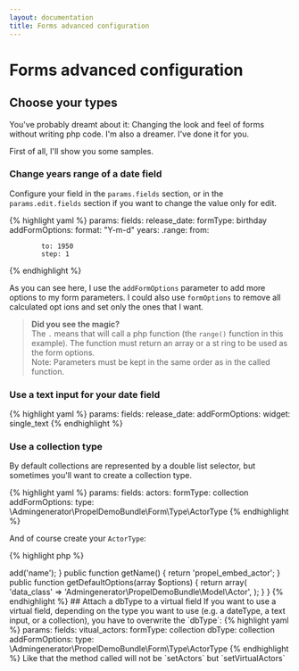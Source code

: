 ```yaml
---
layout: documentation
title: Forms advanced configuration
---
```


# Forms advanced configuration

## Choose your types

You've probably dreamt about it: Changing the look and feel of forms without writing php code. I'm also a dreamer. I've done it for you.

First of all, I'll show you some samples.

### Change years range of a date field

Configure your field in the `params.fields` section, or in the `params.edit.fields` section if you want to change the value only for edit.

{% highlight yaml %}
params:
  fields:
    release_date:
      formType: birthday
      addFormOptions:
        format: "Y-m-d"
        years:
          .range:
            from: <?php echo date("Y"); ?>

            to: 1950
            step: 1
{% endhighlight %}

As you can see here, I use the `addFormOptions` parameter to add more options to my form parameters. I could also use `formOptions` to remove all calculated opt                                                                                        ions and set only the ones that I want.

>**Did you see the magic?**<br />The `.` means that will call a php function (the `range()` function in this example). The function must return an array or a st                                                                                        ring to be used as the form options. <br />Note: Parameters must be kept in the                                                                                         same order as in the called function.

### Use a text input for your date field

{% highlight yaml %}
params:
  fields:
    release_date:
      addFormOptions:
        widget: single_text
{% endhighlight %}

### Use a collection type

By default collections are represented by a double list selector, but sometimes                                                                                         you'll want to create a collection type.

{% highlight yaml %}
params:
  fields:
    actors:
      formType: collection
      addFormOptions:
        type: \Admingenerator\PropelDemoBundle\Form\Type\ActorType
{% endhighlight %}

And of course create your `ActorType`:

{% highlight php %}
<?php
namespace Admingenerator\PropelDemoBundle\Form\Type;

use Symfony\Component\Form\AbstractType;
use Symfony\Component\Form\FormBuilder;

class ActorType extends AbstractType
{
    public function buildForm(FormBuilder $builder, array $options)
    {
        $builder->add('name');
    }

    public function getName()
    {
        return 'propel_embed_actor';
    }

    public function getDefaultOptions(array $options)
    {
        return array(
            'data_class' => 'Admingenerator\PropelDemoBundle\Model\Actor',
        );
    }
}
{% endhighlight %}

## Attach a dbType to a virtual field

If you want to use a virtual field, depending on the type you want to use (e.g. a dateType, a text input, or a collection), you have to overwrite the `dbType`:

{% highlight yaml %}
params:
  fields:
    vitual_actors:
      formType: collection
      dbType: collection
      addFormOptions:
        type: \Admingenerator\PropelDemoBundle\Form\Type\ActorType
{% endhighlight %}

Like that the method called will not be `setActors` but `setVirtualActors`

